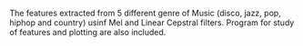 The features extracted from 5 different genre of Music (disco, jazz, pop, hiphop and country) usinf Mel and Linear Cepstral filters. Program for study of features and plotting are also included.
